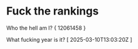 # Fuck the rankings

Who the hell am I?
{ 12061458 }

What fucking year is it?
[ 2025-03-10T13:03:20Z ]
